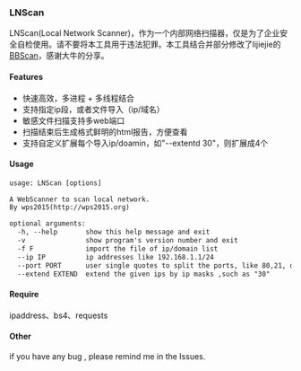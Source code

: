 ### LNScan
LNScan(Local Network Scanner)，作为一个内部网络扫描器，仅是为了企业安全自检使用。请不要将本工具用于违法犯罪。本工具结合并部分修改了lijiejie的[BBScan](https://github.com/lijiejie/BBScan)，感谢大牛的分享。


#### Features
- 快速高效，多进程 + 多线程结合
- 支持指定ip段，或者文件导入（ip/域名）
- 敏感文件扫描支持多web端口
- 扫描结束后生成格式鲜明的html报告，方便查看
- 支持自定义扩展每个导入ip/doamin，如"--extentd 30"，则扩展成4个

#### Usage

```html
usage: LNScan [options]

A WebScanner to scan local network.
By wps2015(http://wps2015.org)

optional arguments:
  -h, --help       show this help message and exit
  -v               show program's version number and exit
  -f F             import the file of ip/domain list
  --ip IP          ip addresses like 192.168.1.1/24
  --port PORT      user single quotes to split the ports, like 80,21, default 8 ports
  --extend EXTEND  extend the given ips by ip masks ,such as "30"
```

#### Require
ipaddress、bs4、requests

#### Other
if you have any bug , please remind me in the Issues.

